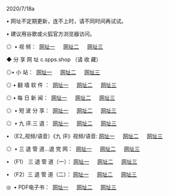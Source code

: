 <p>2020/7/18a
<p>• 网址不定期更新，连不上时，请不同时间再试试。
<p>• 建议用谷歌或火狐官方浏览器访问。
<p>◎  • 视 频： 
<a href="http://tcg.fasoclash.com/" target="_blank">网址一</a> 　 
<a href="http://tbg.fasoclash.com/" target="_blank">网址二</a> 　 
<a href="http://tag.fasoclash.com/b.html" target="_blank">网址三</a>
<p>◆ 分 享 网 址  c.spps.shop   （请 收 藏） </p>

<p>◎•  小 站：  
<a href="http://tcg.fasoclash.com/f.html" target="_blank">网址一</a> 　 
<a href="http://tbg.fasoclash.com/h.html" target="_blank">网址二</a> 　 
<a href="http://tag.fasoclash.com/k/" target="_blank">网址三</a></p><p>

<p>◎  • 翻 墙 软 件 ：  
<a href="http://tcg.fasoclash.com/ff/" target="_blank">网址一</a> 　 
<a href="http://tbg.fasoclash.com/s/read/a1_nd.html" target="_blank">网址二</a> 　 
<a href="http://tag.fasoclash.com/ff/index.html" target="_blank">网址三</a></p>
<p>◎  • 每 日 新 闻：  
<a href="http://tcg.fasoclash.com/day/" target="_blank">网址一</a> 　 
<a href="http://tbg.fasoclash.com/day/" target="_blank">网址二</a> 　 
<a href="http://tag.fasoclash.com/day/index.html" target="_blank">网址三</a></p>
<p>◎   • 短 波 分 享：  
<a href="http://tcg.fasoclash.com/h/" target="_blank">网址一</a> 　 
<a href="http://tag.fasoclash.com/h/" target="_blank">网址二</a> 　 
<a href="http://tbg.fasoclash.com/h/index.html" target="_blank">网址三</a></p>
<p>◎   • 九 评.三 退：  
<a href="http://tcg.fasoclash.com/t/" target="_blank">网址一</a> 　 
<a href="http://tag.fasoclash.com/v2/index.html" target="_blank">网址二</a> 　 
<a href="http://tbg.fasoclash.com/tt/index.html" target="_blank">网址三</a> 　</p>
<p>  • （E2_视频/语音）《九 评》视频/语音: 
<a href="http://tcg.fasoclash.com/7738.html" target="_blank">网址一</a> 　 
<a href="http://tag.fasoclash.com/7614.html" target="_blank">网址二</a> 　 
<a href="http://tbg.fasoclash.com/7633.html" target="_blank">网址三</a></p>
<p>◎   • 三 退 管 道...退 党 网：  
<a href="http://tcg.fasoclash.com/go/td1.html" target="_blank">网址一</a> 　 
<a href="http://tag.fasoclash.com/go/td2.html" target="_blank">网址二</a> 　 
<a href="http://tbg.fasoclash.com/go/td3.html" target="_blank">网址三</a></p>
<p>  • （F1） 三 退 管 道（一）： 
<a href="http://tcg.fasoclash.com/dd/" target="_blank">网址一</a> 　 
<a href="http://tag.fasoclash.com/s/read/a1_tdx.html" target="_blank">网址二</a> 　 
<a href="http://tbg.fasoclash.com/dd/" target="_blank">网址三</a></p>
<p>  • （F2）三 退 管 道（二）： 
<a href="http://tag.fasoclash.com/d/" target="_blank">网址一</a> 　 
<a href="http://tcg.fasoclash.com/d/index.html" target="_blank">网址二</a> 　 
<a href="http://tbg.fasoclash.com/d/" target="_blank">网址三</a></p>
<p>◎   • PDF电子书：  
<a href="http://tcg.fasoclash.com/p/" target="_blank">网址一</a> 　 
<a href="http://tbg.fasoclash.com/p/index.html" target="_blank">网址二</a> 　 
<a href="http://tag.fasoclash.com/p/" target="_blank">网址三</a></p>
